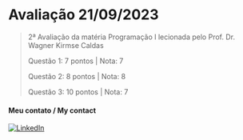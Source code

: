 # Avaliação 21/09/2023
> 2ª Avaliação da matéria Programação I lecionada pelo Prof. Dr. Wagner Kirmse Caldas
> 
> Questão 1: 7 pontos | Nota: 7
> 
> Questão 2: 8 pontos | Nota: 8
> 
> Questão 3: 10 pontos | Nota: 7

#### Meu contato / My contact
[![LinkedIn](https://img.shields.io/badge/linkedin-blue?style=for-the-badge&logo=linkedin)](https://www.linkedin.com/in/gustavo-saraiva-222386235/)
